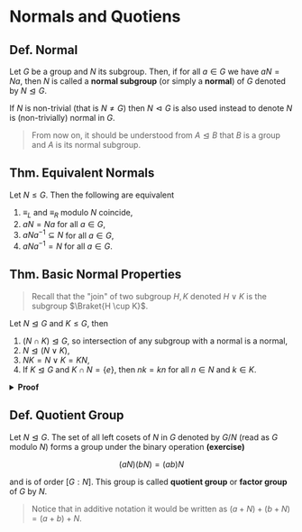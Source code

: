 # Normals and Quotiens

## Def. Normal

Let $G$ be a group and $N$ its subgroup. Then, if for all $a \in G$ we have $aN=Na$, then $N$ is called a **normal subgroup** (or simply a **normal**) of $G$ denoted by $N \trianglelefteq G$.

If $N$ is non-trivial (that is $N \neq G$) then $N \vartriangleleft G$ is also used instead to denote $N$ is (non-trivially) normal in $G$.

> From now on, it should be understood from $A \trianglelefteq B$ that $B$ is a group and $A$ is its normal subgroup.

## Thm. Equivalent Normals

Let $N \leq G$. Then the following are equivalent

1. $\equiv_L$ and $\equiv_R$ modulo $N$ coincide,
2. $aN=Na$ for all $a \in G$,
3. $aNa^{-1} \subseteq N$ for all $a \in G$,
4. $aNa^{-1} = N$ for all $a \in G$.

## Thm. Basic Normal Properties

> Recall that the "join" of two subgroup $H,K$ denoted $H \lor K$ is the subgroup $\Braket{H \cup K}$.

Let $N \trianglelefteq G$ and $K \leq G$, then

1. $(N \cap K) \trianglelefteq G$, so intersection of any subgroup with a normal is a normal,
2. $N \trianglelefteq (N \lor K)$,
3. $NK = N \lor K = KN$,
4. If $K \trianglelefteq G$ and $K \cap N = \{e\}$, then $nk=kn$ for all $n \in N$ and $k \in K$.

<details>
<summary><b>Proof</b></summary>
<br/>

TODO:
</details>

## Def. Quotient Group

Let $N \trianglelefteq G$. The set of all left cosets of $N$ in $G$ denoted by $G/N$ (read as $G$ modulo $N$) forms a group under the binary operation **(exercise)**

$$(aN)(bN)=(ab)N$$

and is of order $[G:N]$. This group is called **quotient group** or **factor group** of $G$ by $N$.

> Notice that in additive notation it would be written as $(a+N)+(b+N) = (a+b)+N$.
